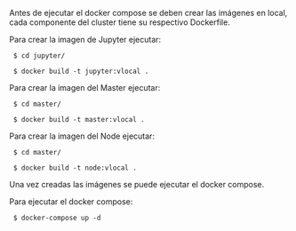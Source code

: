 Antes de ejecutar el docker compose se deben crear las imágenes en local, cada componente del cluster tiene su respectivo Dockerfile.

Para crear la imagen de Jupyter ejecutar:

     $ cd jupyter/
     
     $ docker build -t jupyter:vlocal .

Para crear la imagen del Master ejecutar:

     $ cd master/
     
     $ docker build -t master:vlocal .

Para crear la imagen del Node ejecutar:

     $ cd master/
     
     $ docker build -t node:vlocal .

Una vez creadas las imágenes se puede ejecutar el docker compose.

Para ejecutar el docker compose:

     $ docker-compose up -d

